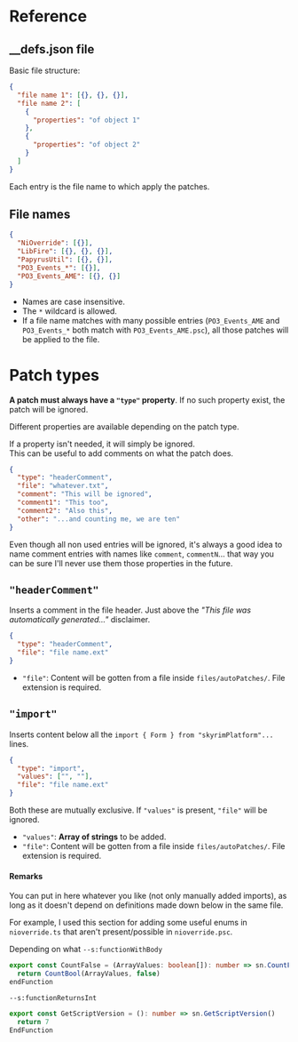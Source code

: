 # Reference

## __defs.json file

Basic file structure:

```json
{
  "file name 1": [{}, {}, {}],
  "file name 2": [
    {
      "properties": "of object 1"
    },
    {
      "properties": "of object 2"
    }
  ]
}
```

Each entry is the file name to which apply the patches.

## File names

```json
{
  "NiOverride": [{}],
  "LibFire": [{}, {}, {}],
  "PapyrusUtil": [{}, {}],
  "PO3_Events_*": [{}],
  "PO3_Events_AME": [{}, {}]
}
```
- Names are case insensitive.
- The `*` wildcard is allowed.
- If a file name matches with many possible entries (`PO3_Events_AME` and `PO3_Events_*` both match with `PO3_Events_AME.psc`), all those patches will be applied to the file.

# Patch types

**A patch must always have a `"type"` property**. If no such property exist, the patch will be ignored.

Different properties are available depending on the patch type.

If a property isn't needed, it will simply be ignored. \
This can be useful to add comments on what the patch does.

```json
{
  "type": "headerComment",
  "file": "whatever.txt",
  "comment": "This will be ignored",
  "comment1": "This too",
  "comment2": "Also this",
  "other": "...and counting me, we are ten"
}
```

Even though all non used entries will be ignored, it's always a good idea to name comment entries with names like `comment`, `commentN`... that way you can be sure I'll never use them those properties in the future.

## `"headerComment"`

Inserts a comment in the file header. Just above the _"This file was automatically generated..."_ disclaimer.

```json
{
  "type": "headerComment",
  "file": "file name.ext"
}
```
- `"file"`: Content will be gotten from a file inside `files/autoPatches/`. File extension is required.

## `"import"`

Inserts content below all the `import { Form } from "skyrimPlatform"...` lines.

```json
{
  "type": "import",
  "values": ["", ""],
  "file": "file name.ext"
}
```
Both these are mutually exclusive. If `"values"` is present, `"file"` will be ignored.

- `"values"`: **Array of strings** to be added.
- `"file"`: Content will be gotten from a file inside `files/autoPatches/`. File extension is required.

#### Remarks

You can put in here whatever you like (not only manually added imports), as long as it doesn't depend on definitions made down below in the same file.

For example, I used this section for adding some useful enums in `nioverride.ts` that aren't present/possible in `nioverride.psc`.

<!-- ------------------------------ -->
Depending on what
`--s:functionWithBody`

```ts
export const CountFalse = (ArrayValues: boolean[]): number => sn.CountFalse(ArrayValues)
  return CountBool(ArrayValues, false)
endFunction
```

`--s:functionReturnsInt`

```ts
export const GetScriptVersion = (): number => sn.GetScriptVersion()
  return 7
EndFunction
```

[JSONEscape]: https://www.freeformatter.com/json-escape.html
[regexr]: https://regexr.com/
[RegexRef]: https://nitely.github.io/nim-regex/regex.html